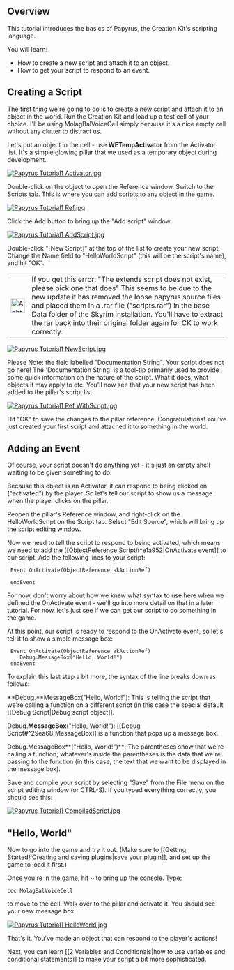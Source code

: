 ## Overview

This tutorial introduces the basics of Papyrus, the Creation Kit's scripting language.

You will learn:

-   How to create a new script and attach it to an object.
-   How to get your script to respond to an event.

## Creating a Script

The first thing we're going to do is to create a new script and attach it to an object in the world. Run the Creation Kit and load up a test cell of your choice. I'll be using MolagBalVoiceCell simply because it's a nice empty cell without any clutter to distract us.

Let's put an object in the cell - use **WETempActivator** from the Activator list. It's a simple glowing pillar that we used as a temporary object during development.

[![Papyrus Tutorial1 Activator.jpg](https://ck.uesp.net/w/images/thumb/4/43/Papyrus_Tutorial1_Activator.jpg/300px-Papyrus_Tutorial1_Activator.jpg)](https://ck.uesp.net/wiki/File:Papyrus_Tutorial1_Activator.jpg)

Double-click on the object to open the Reference window. Switch to the Scripts tab. This is where you can add scripts to any object in the game.

[![Papyrus Tutorial1 Ref.jpg](https://ck.uesp.net/w/images/8/8d/Papyrus_Tutorial1_Ref.jpg)](https://ck.uesp.net/wiki/File:Papyrus_Tutorial1_Ref.jpg)

  
Click the Add button to bring up the "Add script" window.

[![Papyrus Tutorial1 AddScript.jpg](https://ck.uesp.net/w/images/8/80/Papyrus_Tutorial1_AddScript.jpg)](https://ck.uesp.net/wiki/File:Papyrus_Tutorial1_AddScript.jpg)

Double-click "\[New Script\]" at the top of the list to create your new script. Change the Name field to "HelloWorldScript" (this will be the script's name), and hit "OK".

<table><tbody><tr><td><a href="https://ck.uesp.net/wiki/File:Achtung.png"><img alt="Achtung.png" src="https://ck.uesp.net/w/images/f/f0/Achtung.png" decoding="async" width="32" height="32"></a></td><td>If you get this error: "The extends script does not exist, please pick one that does" This seems to be due to the new update it has removed the loose papyrus source files and placed them in a .rar file ("scripts.rar") in the base Data folder of the Skyrim installation. You'll have to extract the rar back into their original folder again for CK to work correctly.</td></tr></tbody></table>

[![Papyrus Tutorial1 NewScript.jpg](https://ck.uesp.net/w/images/7/77/Papyrus_Tutorial1_NewScript.jpg)](https://ck.uesp.net/wiki/File:Papyrus_Tutorial1_NewScript.jpg)

Please Note: the field labelled "Documentation String". Your script does not go here! The 'Documentation String' is a tool-tip primarily used to provide some quick information on the nature of the script. What it does, what objects it may apply to etc. You'll now see that your new script has been added to the pillar's script list:

[![Papyrus Tutorial1 Ref WithScript.jpg](https://ck.uesp.net/w/images/f/f1/Papyrus_Tutorial1_Ref_WithScript.jpg)](https://ck.uesp.net/wiki/File:Papyrus_Tutorial1_Ref_WithScript.jpg)

Hit "OK" to save the changes to the pillar reference. Congratulations! You've just created your first script and attached it to something in the world.

## Adding an Event

Of course, your script doesn't do anything yet - it's just an empty shell waiting to be given something to do.

Because this object is an Activator, it can respond to being clicked on ("activated") by the player. So let's tell our script to show us a message when the player clicks on the pillar.

Reopen the pillar's Reference window, and right-click on the HelloWorldScript on the Script tab. Select "Edit Source", which will bring up the script editing window.

Now we need to tell the script to respond to being activated, which means we need to add the [[ObjectReference Script#^e1a952|OnActivate event]] to our script. Add the following lines to your script:

```
 Event OnActivate(ObjectReference akActionRef)

 endEvent
```

For now, don't worry about how we knew what syntax to use here when we defined the OnActivate event - we'll go into more detail on that in a later tutorial. For now, let's just see if we can get our script to do something in the game.

At this point, our script is ready to respond to the OnActivate event, so let's tell it to show a simple message box:

```
 Event OnActivate(ObjectReference akActionRef)
    Debug.MessageBox("Hello, World!")
 endEvent
```

To explain this last step a bit more, the syntax of the line breaks down as follows:

**Debug.**MessageBox("Hello, World!"): This is telling the script that we're calling a function on a different script (in this case the special default [[Debug Script|Debug script object]].

Debug.**MessageBox**("Hello, World!"): [[Debug Script#^29ea68|MessageBox]] is a function that pops up a message box.

Debug.MessageBox**("Hello, World!")**: The parentheses show that we're calling a function; whatever's inside the parentheses is the data that we're passing to the function (in this case, the text that we want to be displayed in the message box).

Save and compile your script by selecting "Save" from the File menu on the script editing window (or CTRL-S). If you typed everything correctly, you should see this:

[![Papyrus Tutorial1 CompiledScript.jpg](https://ck.uesp.net/w/images/9/91/Papyrus_Tutorial1_CompiledScript.jpg)](https://ck.uesp.net/wiki/File:Papyrus_Tutorial1_CompiledScript.jpg)

## "Hello, World"

Now to go into the game and try it out. (Make sure to [[Getting Started#Creating and saving plugins|save your plugin]], and set up the game to load it first.)

Once you're in the game, hit ~ to bring up the console. Type:

```
coc MolagBalVoiceCell

```

to move to the cell. Walk over to the pillar and activate it. You should see your new message box:

[![Papyrus Tutorial1 HelloWorld.jpg](https://ck.uesp.net/w/images/thumb/2/2d/Papyrus_Tutorial1_HelloWorld.jpg/800px-Papyrus_Tutorial1_HelloWorld.jpg)](https://ck.uesp.net/wiki/File:Papyrus_Tutorial1_HelloWorld.jpg)

That's it. You've made an object that can respond to the player's actions!

Next, you can learn [[2 Variables and Conditionals|how to use variables and conditional statements]] to make your script a bit more sophisticated.